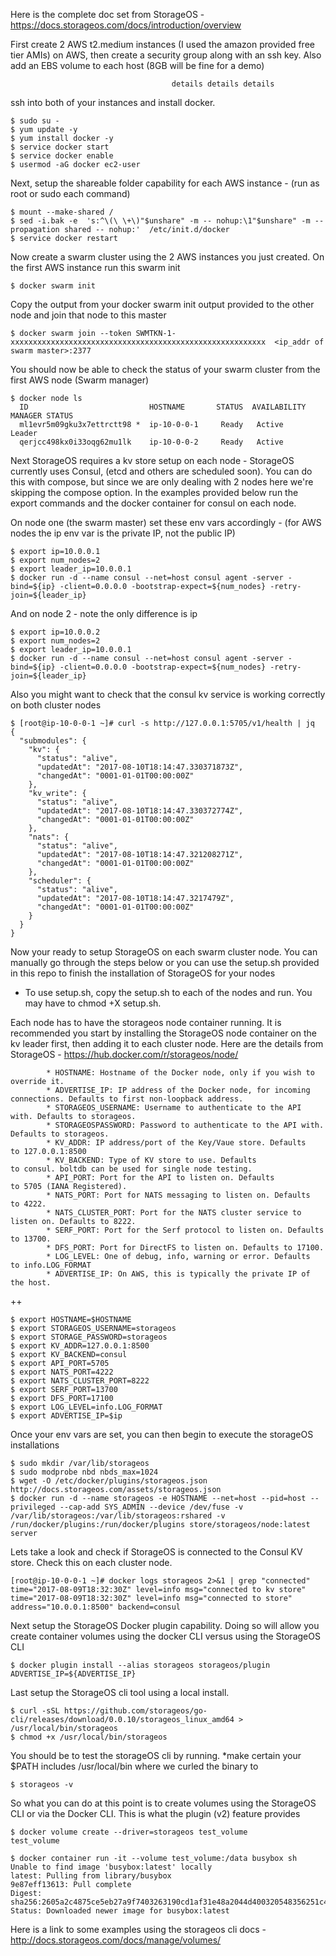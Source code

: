 Here is the complete doc set from StorageOS - https://docs.storageos.com/docs/introduction/overview

First create 2 AWS t2.medium instances (I used the amazon provided free tier AMIs) on AWS,  then create a security group along with an ssh key.  Also add an EBS volume to each host (8GB will be fine for a demo)

                                        details details details

ssh into both of your instances and install docker.  

    $ sudo su -
    $ yum update -y
    $ yum install docker -y
    $ service docker start 
    $ service docker enable 
    $ usermod -aG docker ec2-user

Next, setup the shareable folder capability for each AWS instance - (run as root or sudo each command)

    $ mount --make-shared /
    $ sed -i.bak -e  's:^\(\ \+\)"$unshare" -m -- nohup:\1"$unshare" -m --propagation shared -- nohup:'  /etc/init.d/docker
    $ service docker restart

Now create a swarm cluster using the 2 AWS instances you just created. On the first AWS instance run this swarm init

    $ docker swarm init

Copy the output from your docker swarm init output provided to the other node and join that node to this master

    $ docker swarm join --token SWMTKN-1-xxxxxxxxxxxxxxxxxxxxxxxxxxxxxxxxxxxxxxxxxxxxxxxxxxxxxxxxx  <ip_addr of swarm master>:2377

You should now be able to check the status of your swarm cluster from the first AWS node (Swarm manager) 

    $ docker node ls
      ID                           HOSTNAME       STATUS  AVAILABILITY  MANAGER STATUS
      ml1evr5m09gku3x7ettrctt98 *  ip-10-0-0-1     Ready   Active         Leader
      qerjcc498kx0i33oqg62mu1lk    ip-10-0-0-2     Ready   Active  

Next StorageOS requires a kv store setup on each node - StorageOS currently uses Consul, (etcd and others are scheduled soon).   You can do this with compose, but since we are only dealing with 2 nodes here we're skipping the compose option.   In the examples provided below run the export commands and the docker container for consul on each node.

On node one (the swarm master) set these env vars accordingly - (for AWS nodes the ip env var is the private IP, not the public IP)

    $ export ip=10.0.0.1
    $ export num_nodes=2
    $ export leader_ip=10.0.0.1
    $ docker run -d --name consul --net=host consul agent -server -bind=${ip} -client=0.0.0.0 -bootstrap-expect=${num_nodes} -retry-join=${leader_ip}

And on node 2 - note the only difference is ip

    $ export ip=10.0.0.2
    $ export num_nodes=2
    $ export leader_ip=10.0.0.1
    $ docker run -d --name consul --net=host consul agent -server -bind=${ip} -client=0.0.0.0 -bootstrap-expect=${num_nodes} -retry-join=${leader_ip}
    
Also you might want to check that the consul kv service is working correctly on both cluster nodes
    
    $ [root@ip-10-0-0-1 ~]# curl -s http://127.0.0.1:5705/v1/health | jq
    {
      "submodules": {
        "kv": {
          "status": "alive",
          "updatedAt": "2017-08-10T18:14:47.330371873Z",
          "changedAt": "0001-01-01T00:00:00Z"
        },
        "kv_write": {
          "status": "alive",
          "updatedAt": "2017-08-10T18:14:47.330372774Z",
          "changedAt": "0001-01-01T00:00:00Z"
        },
        "nats": {
          "status": "alive",
          "updatedAt": "2017-08-10T18:14:47.321208271Z",
          "changedAt": "0001-01-01T00:00:00Z"
        },
        "scheduler": {
          "status": "alive",
          "updatedAt": "2017-08-10T18:14:47.3217479Z",
          "changedAt": "0001-01-01T00:00:00Z"
        }
      }
    }

Now your ready to setup StorageOS on each swarm cluster node.  You can manually go through the steps below or you can use the setup.sh provided in this repo to finish the installation of StorageOS for your nodes
 
- To use setup.sh, copy the setup.sh to each of the nodes and run.  You may have to chmod +X setup.sh. 
 
Each node has to have the storageos node container running.  It is recommended you start by installing the StorageOS node container on the      kv leader first, then adding it to each cluster node.  Here are the details from StorageOS - https://hub.docker.com/r/storageos/node/

            * HOSTNAME: Hostname of the Docker node, only if you wish to override it.
            * ADVERTISE_IP: IP address of the Docker node, for incoming connections. Defaults to first non-loopback address.
            * STORAGEOS_USERNAME: Username to authenticate to the API with. Defaults to storageos.
            * STORAGEOSPASSWORD: Password to authenticate to the API with. Defaults to storageos.
            * KV_ADDR: IP address/port of the Key/Vaue store. Defaults to 127.0.0.1:8500
            * KV_BACKEND: Type of KV store to use. Defaults to consul. boltdb can be used for single node testing.
            * API_PORT: Port for the API to listen on. Defaults to 5705 (IANA Registered).
            * NATS_PORT: Port for NATS messaging to listen on. Defaults to 4222.
            * NATS_CLUSTER_PORT: Port for the NATS cluster service to listen on. Defaults to 8222.
            * SERF_PORT: Port for the Serf protocol to listen on. Defaults to 13700.
            * DFS_PORT: Port for DirectFS to listen on. Defaults to 17100.
            * LOG_LEVEL: One of debug, info, warning or error. Defaults to info.LOG_FORMAT
            * ADVERTISE_IP: On AWS, this is typically the private IP of the host. 
++

    $ export HOSTNAME=$HOSTNAME
    $ export STORAGEOS_USERNAME=storageos
    $ export STORAGE_PASSWORD=storageos
    $ export KV_ADDR=127.0.0.1:8500
    $ export KV_BACKEND=consul
    $ export API_PORT=5705
    $ export NATS_PORT=4222
    $ export NATS_CLUSTER_PORT=8222
    $ export SERF_PORT=13700
    $ export DFS_PORT=17100
    $ export LOG_LEVEL=info.LOG_FORMAT
    $ export ADVERTISE_IP=$ip

Once your env vars are set, you can then begin to execute the storageOS installations

    $ sudo mkdir /var/lib/storageos
    $ sudo modprobe nbd nbds_max=1024
    $ wget -O /etc/docker/plugins/storageos.json http://docs.storageos.com/assets/storageos.json
    $ docker run -d --name storageos -e HOSTNAME --net=host --pid=host --privileged --cap-add SYS_ADMIN --device /dev/fuse -v /var/lib/storageos:/var/lib/storageos:rshared -v /run/docker/plugins:/run/docker/plugins store/storageos/node:latest server

Lets take a look and check if StorageOS is connected to the Consul KV store.  Check this on each cluster node.

    [root@ip-10-0-0-1 ~]# docker logs storageos 2>&1 | grep "connected"
    time="2017-08-09T18:32:30Z" level=info msg="connected to kv store" 
    time="2017-08-09T18:32:30Z" level=info msg="connected to store" address="10.0.0.1:8500" backend=consul 

Next setup the StorageOS Docker plugin capability. Doing so will allow you create container volumes using the docker CLI versus using the              StorageOS CLI

    $ docker plugin install --alias storageos storageos/plugin ADVERTISE_IP=${ADVERTISE_IP}

Last setup the StorageOS cli tool using a local install. 

    $ curl -sSL https://github.com/storageos/go-cli/releases/download/0.0.10/storageos_linux_amd64 > /usr/local/bin/storageos
    $ chmod +x /usr/local/bin/storageos

You should be to test the storageOS cli by running. *make certain your $PATH includes /usr/local/bin where we curled the binary to

    $ storageos -v

So what you can do at this point is to create volumes using the StorageOS CLI or via the Docker CLI.  This is what the plugin (v2)         feature provides

    $ docker volume create --driver=storageos test_volume
    test_volume

    $ docker container run -it --volume test_volume:/data busybox sh
    Unable to find image 'busybox:latest' locally
    latest: Pulling from library/busybox
    9e87eff13613: Pull complete 
    Digest: sha256:2605a2c4875ce5eb27a9f7403263190cd1af31e48a2044d400320548356251c4
    Status: Downloaded newer image for busybox:latest

Here is a link to some examples using the storageos cli docs - http://docs.storageos.com/docs/manage/volumes/

